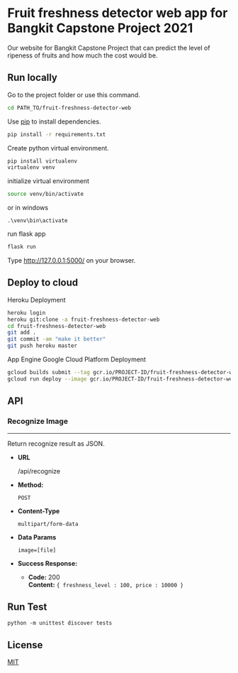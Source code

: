 # Fruit freshness detector web app for Bangkit Capstone Project 2021

Our website for Bangkit Capstone Project that can predict the level of ripeness of fruits and how much the cost would be.

## Run locally

Go to the project folder
or
use this command.

```bash
cd PATH_TO/fruit-freshness-detector-web
```
Use [pip](https://pip.pypa.io/en/stable/) to install dependencies.

```bash
pip install -r requirements.txt
```
Create python virtual environment.

```bash
pip install virtualenv
virtualenv venv
```
initialize virtual environment
```bash
source venv/bin/activate
```
or in windows
```
.\venv\bin\activate
```
run flask app
```bash
flask run
```
Type http://127.0.0.1:5000/ on your browser.

## Deploy to cloud

Heroku Deployment
```bash
heroku login
heroku git:clone -a fruit-freshness-detector-web
cd fruit-freshness-detector-web
git add .
git commit -am "make it better"
git push heroku master
```
App Engine Google Cloud Platform Deployment
```bash
gcloud builds submit --tag gcr.io/PROJECT-ID/fruit-freshness-detector-web
gcloud run deploy --image gcr.io/PROJECT-ID/fruit-freshness-detector-web  
```

## API

### Recognize Image

----

  Return recognize result as JSON.

* **URL**

  /api/recognize

* **Method:**

  `POST`

* **Content-Type**

  `multipart/form-data`

* **Data Params**

   `image=[file]`

* **Success Response:**

  * **Code:** 200 <br />
    **Content:** `{ freshness_level : 100, price : 10000 }`

## Run Test
```
python -m unittest discover tests
``` 

## License
[MIT](https://choosealicense.com/licenses/mit/)
